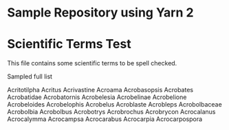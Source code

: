 # Sample Repository using Yarn 2

# Scientific Terms Test

This file contains some scientific terms to be spell checked.

Sampled full list

Acritotilpha
Acritus
Acrivastine
Acroama
Acrobasopsis
Acrobates
Acrobatidae
Acrobatornis
Acrobelesia
Acrobelinae
Acrobelione
Acrobeloides
Acrobelophis
Acrobelus
Acroblaste
Acrobleps
Acrobolbaceae
Acrobolbia
Acrobolbus
Acrobotrys
Acrobrochus
Acrobrycon
Acrocalanus
Acrocalymma
Acrocampsa
Acrocarabus
Acrocarpia
Acrocarpospora
